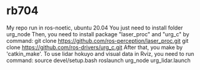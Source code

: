 # rb704
My repo run in ros-noetic, ubuntu 20.04
You just need to install folder urg_node
Then, you need to install package "laser_proc" and "urg_c" by command:
    git clone https://github.com/ros-perception/laser_proc.git
    git clone https://github.com/ros-drivers/urg_c.git
After that, you make by 'catkin_make'. 
To use lidar hokuyo and visual data in Rviz, you need to run command:
    source devel/setup.bash
    roslaunch urg_node urg_lidar.launch
